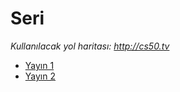 # Seri

*Kullanılacak yol haritası: http://cs50.tv*

* [Yayın 1](./yayin-1.md)
* [Yayın 2](./yayin-2.md)
